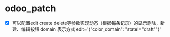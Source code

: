 # odoo_patch
-[x] 可以配置edit create delete等参数实现动态（根据每条记录）的显示删除，新建、编辑按钮 domain 表示方式 edit='{"color_domain": "state!=\"draft\""}'
